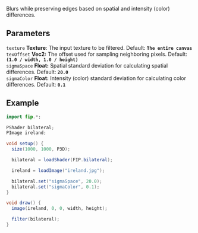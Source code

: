 Blurs while preserving edges based on spatial and intensity (color) differences.

## Parameters
`texture` **Texture**: The input texture to be filtered. Default: **`The entire canvas`**
<br>
`texOffset` **Vec2:** The offset used for sampling neighboring pixels. Default: **`(1.0 / width, 1.0 / height)`**
<br>
`sigmaSpace` **Float:** Spatial standard deviation for calculating spatial differences. Default: **`20.0`**
<br>
`sigmaColor` **Float:** Intensity (color) standard deviation for calculating color differences. Default: **`0.1`**

## Example
```java
import fip.*;

PShader bilateral;
PImage ireland;

void setup() {
  size(1000, 1000, P3D);

  bilateral = loadShader(FIP.bilateral);

  ireland = loadImage("ireland.jpg");

  bilateral.set("sigmaSpace", 20.0);
  bilateral.set("sigmaColor", 0.1);
}

void draw() {
  image(ireland, 0, 0, width, height);

  filter(bilateral);
}
```
